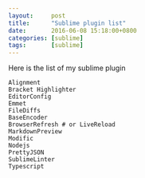```yaml
---
layout:     post
title:      "Sublime plugin list"
date:       2016-06-08 15:18:00+0800
categories: [sublime]
tags:       [sublime]
---
```


Here is the list of my sublime plugin
~~~
Alignment
Bracket Highlighter
EditorConfig
Emmet
FileDiffs
BaseEncoder
BrowserRefresh # or LiveReload
MarkdownPreview 
Modific
Nodejs
PrettyJSON
SublimeLinter
Typescript
~~~
